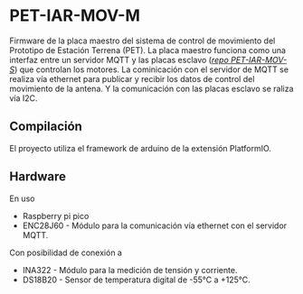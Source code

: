 # PET-IAR-MOV-M
Firmware de la placa maestro del sistema de control de movimiento del Prototipo de Estación Terrena (PET).
La placa maestro funciona como una interfaz entre un servidor MQTT y las placas esclavo (*[repo PET-IAR-MOV-S](https://github.com/dariocapucchio/PET-IAR-MOV-S.git)*) que controlan los motores. La cominicación con el servidor de MQTT se realiza vía ethernet para publicar y recibir los datos de control del movimiento de la antena. Y la comunicación con las placas esclavo se raliza vía I2C. 

## Compilación
El proyecto utiliza el framework de arduino de la extensión PlatformIO.

## Hardware
En uso
- Raspberry pi pico
- ENC28J60 - Módulo para la comunicación vía ethernet con el servidor MQTT.

Con posibilidad de conexión a

- INA322 - Módulo para la medición de tensión y corriente.
- DS18B20 - Sensor de temperatura digital de -55°C a +125°C.